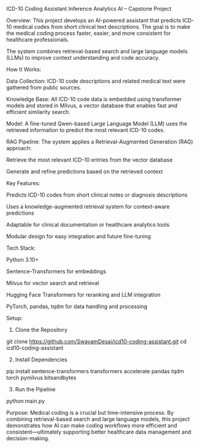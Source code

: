 ICD-10 Coding Assistant
Inference Analytics AI – Capstone Project

Overview:
This project develops an AI-powered assistant that predicts ICD-10 medical codes from short clinical text descriptions. The goal is to make the medical coding process faster, easier, and more consistent for healthcare professionals.

The system combines retrieval-based search and large language models (LLMs) to improve context understanding and code accuracy.

How It Works:

Data Collection: ICD-10 code descriptions and related medical text were gathered from public sources.

Knowledge Base: All ICD-10 code data is embedded using transformer models and stored in Milvus, a vector database that enables fast and efficient similarity search.

Model: A fine-tuned Qwen-based Large Language Model (LLM) uses the retrieved information to predict the most relevant ICD-10 codes.

RAG Pipeline: The system applies a Retrieval-Augmented Generation (RAG) approach:

Retrieve the most relevant ICD-10 entries from the vector database

Generate and refine predictions based on the retrieved context

Key Features:

Predicts ICD-10 codes from short clinical notes or diagnosis descriptions

Uses a knowledge-augmented retrieval system for context-aware predictions

Adaptable for clinical documentation or healthcare analytics tools

Modular design for easy integration and future fine-tuning

Tech Stack:

Python 3.10+

Sentence-Transformers for embeddings

Milvus for vector search and retrieval

Hugging Face Transformers for reranking and LLM integration

PyTorch, pandas, tqdm for data handling and processing

Setup:

1. Clone the Repository

git clone https://github.com/SwayamDesai/icd10-coding-assistant.git
cd icd10-coding-assistant


2. Install Dependencies

pip install sentence-transformers transformers accelerate pandas tqdm torch pymilvus bitsandbytes


3. Run the Pipeline

python main.py


Purpose:
Medical coding is a crucial but time-intensive process. By combining retrieval-based search and large language models, this project demonstrates how AI can make coding workflows more efficient and consistent—ultimately supporting better healthcare data management and decision-making.
